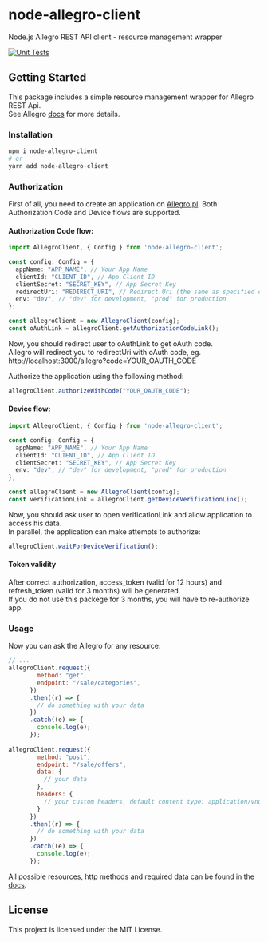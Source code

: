 # node-allegro-client

Node.js Allegro REST API client - resource management wrapper  

[![Unit Tests](https://github.com/AshmaDev/node-allegro-client/actions/workflows/node.js.yml/badge.svg)](https://github.com/AshmaDev/node-allegro-client/actions/workflows/node.js.yml)

## Getting Started

This package includes a simple resource management wrapper for Allegro REST Api.    
See Allegro [docs](https://developer.allegro.pl/documentation/) for more details.

### Installation

```sh
npm i node-allegro-client
# or
yarn add node-allegro-client
```

### Authorization

First of all, you need to create an application on [Allegro.pl](https://apps.developer.allegro.pl). Both Authorization Code and Device flows are supported.

#### Authorization Code flow:

```ts
import AllegroClient, { Config } from 'node-allegro-client';

const config: Config = {
  appName: "APP_NAME", // Your App Name
  clientId: "CLIENT_ID", // App Client ID
  clientSecret: "SECRET_KEY", // App Secret Key
  redirectUri: "REDIRECT_URI", // Redirect Uri (the same as specified on the Allegro)
  env: "dev", // "dev" for development, "prod" for production
};

const allegroClient = new AllegroClient(config);
const oAuthLink = allegroClient.getAuthorizationCodeLink();
```

Now, you should redirect user to oAuthLink to get oAuth code.  
Allegro will redirect you to redirectUri with oAuth code, eg. http://localhost:3000/allegro?code=YOUR_OAUTH_CODE

Authorize the application using the following method:

```ts
allegroClient.authorizeWithCode("YOUR_OAUTH_CODE");
```

#### Device flow:

```ts
import AllegroClient, { Config } from 'node-allegro-client';

const config: Config = {
  appName: "APP_NAME", // Your App Name
  clientId: "CLIENT_ID", // App Client ID
  clientSecret: "SECRET_KEY", // App Secret Key
  env: "dev", // "dev" for development, "prod" for production
};

const allegroClient = new AllegroClient(config);
const verificationLink = allegroClient.getDeviceVerificationLink();
```

Now, you should ask user to open verificationLink and allow application to access his data.  
In parallel, the application can make attempts to authorize:

```ts
allegroClient.waitForDeviceVerification();
```

#### Token validity

After correct authorization, access_token (valid for 12 hours) and refresh_token (valid for 3 months) will be generated.   
If you do not use this packege for 3 months, you will have to re-authorize app.

### Usage

Now you can ask the Allegro for any resource:

```js
// ...
allegroClient.request({
        method: "get",
        endpoint: "/sale/categories",
      })
      .then((r) => {
        // do something with your data
      })
      .catch((e) => {
        console.log(e);
      });
      
allegroClient.request({
        method: "post",
        endpoint: "/sale/offers",
        data: { 
          // your data
        },
        headers: {
          // your custom headers, default content type: application/vnd.allegro.public.v1+json
        }
      })
      .then((r) => {
        // do something with your data
      })
      .catch((e) => {
        console.log(e);
      });
```

All possible resources, http methods and required data can be found in the [docs](https://developer.allegro.pl/documentation/).

## License

This project is licensed under the MIT License.
